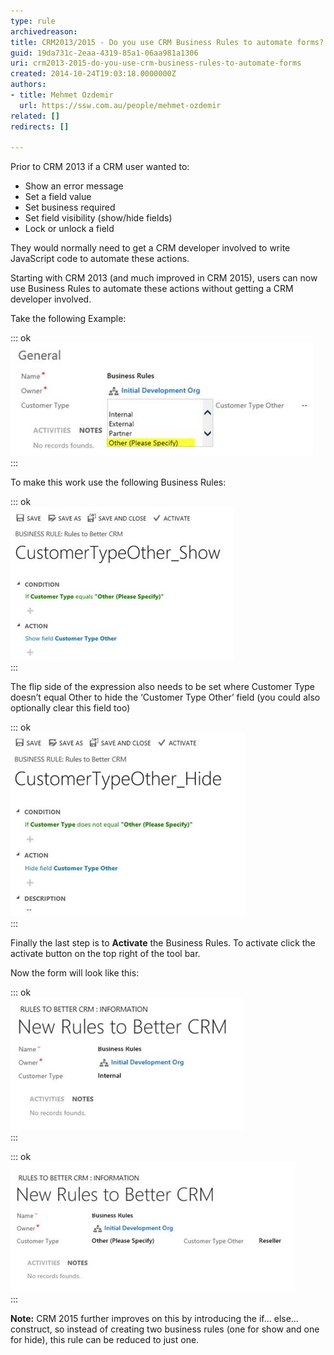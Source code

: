 ```yaml
---
type: rule
archivedreason: 
title: CRM2013/2015 - Do you use CRM Business Rules to automate forms?
guid: 19da731c-2eaa-4319-85a1-06aa981a1306
uri: crm2013-2015-do-you-use-crm-business-rules-to-automate-forms
created: 2014-10-24T19:03:18.0000000Z
authors:
- title: Mehmet Ozdemir
  url: https://ssw.com.au/people/mehmet-ozdemir
related: []
redirects: []

---
```


Prior to CRM 2013 if a CRM user wanted to:

* Show an error message
* Set a field value
* Set business required
* Set field visibility (show/hide fields)
* Lock or unlock a field


They would normally need to get a CRM developer involved to write JavaScript code to automate these actions.

Starting with CRM 2013 (and much improved in CRM 2015), users can now use Business Rules to automate these actions without getting a CRM developer involved.

<!--endintro-->

Take the following Example:

::: ok  
![Figure: ‘Customer Type Other’ should be hidden and only displayed when Other is selected](crm-automated-forms-1.png)  
:::

To make this work use the following Business Rules:

::: ok  
![Figure: Show the ‘Customer Type Other’ field when Customer Type equals Other](crm-automated-forms-2.png)  
:::

The flip side of the expression also needs to be set where Customer Type doesn’t equal Other to hide the ‘Customer Type Other’ field (you could also optionally clear this field too)

::: ok  
![Figure: Hide the ‘Customer Type Other’ field when Customer Type doesn’t equal Other](crm-automated-forms-3.png)  
:::

Finally the last step is to      **Activate** the Business Rules. To activate click the activate button on the top right of the tool bar.

Now the form will look like this:

::: ok  
![Figure: Great. Now ‘Customer Type Other’ is hidden](crm-automated-forms-4.png)  
:::

::: ok  
![Figure: And on the other side ‘Customer Type Other’ is visible](crm-automated-forms-5.png)  
:::

**Note:** CRM 2015 further improves on this by introducing the if… else… construct, so instead of creating two business rules (one for show and one for hide), this rule can be reduced to just one.
